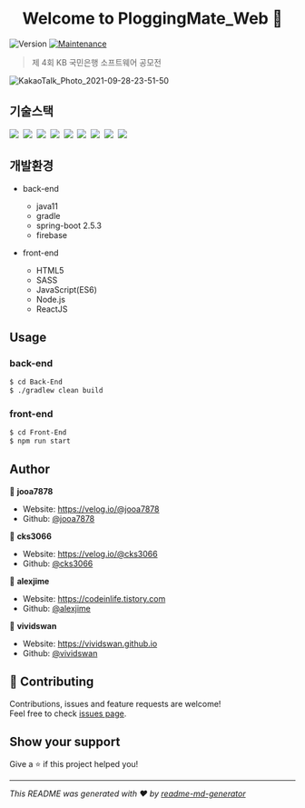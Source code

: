 <h1 align="center">Welcome to PloggingMate_Web 👋</h1>
<p>
  <img alt="Version" src="https://img.shields.io/badge/version-1.0.0-blue.svg?cacheSeconds=2592000" />
  <a href="https://github.com/kefranabg/readme-md-generator/graphs/commit-activity" target="_blank">
    <img alt="Maintenance" src="https://img.shields.io/badge/Maintained%3F-yes-green.svg" />
  </a>
</p>

> 제 4회 KB 국민은행 소프트웨어 공모전


![KakaoTalk_Photo_2021-09-28-23-51-50](https://user-images.githubusercontent.com/54254402/135111863-4c0b1bbd-7310-4660-979f-c63a4c613c1f.png)

## 기술스택

<p>
  <img src="https://img.shields.io/badge/-SpringBoot-blue"/>&nbsp
  <img src="https://img.shields.io/badge/-JPA-red"/>&nbsp
  <img src="https://img.shields.io/badge/-H2DB-yellow"/>&nbsp
  <img src="https://img.shields.io/badge/-JWT-blue"/>&nbsp
  <img src="https://img.shields.io/badge/-firebase-blueviolet"/>&nbsp
  <img src="https://img.shields.io/badge/-HTML-orange"/>&nbsp
  <img src="https://img.shields.io/badge/-ReactJS-red"/>&nbsp
  <img src="https://img.shields.io/badge/-SASS-black"/>&nbsp
  <img src="https://img.shields.io/badge/-Redux-green"/>&nbsp
</p>

## 개발환경

- back-end
  - java11
  - gradle
  - spring-boot 2.5.3
  - firebase

- front-end
  - HTML5
  - SASS
  - JavaScript(ES6)
  - Node.js
  - ReactJS

## Usage

### back-end

```sh
$ cd Back-End
$ ./gradlew clean build
```

### front-end

```sh
$ cd Front-End
$ npm run start
```


## Author

👤 **jooa7878**

* Website: https://velog.io/@jooa7878
* Github: [@jooa7878](https://github.com/jooa7878)

👤 **cks3066**

* Website: https://velog.io/@cks3066
* Github: [@cks3066](https://github.com/cks3066)

👤 **alexjime**

* Website: https://codeinlife.tistory.com
* Github: [@alexjime](https://github.com/alexjime)

👤 **vividswan**

* Website: https://vividswan.github.io
* Github: [@vividswan](https://github.com/vividswan)

## 🤝 Contributing

Contributions, issues and feature requests are welcome!<br />Feel free to check [issues page](https://github.com/PloggingMate/PloggingMate_Web/issues). 

## Show your support

Give a ⭐️ if this project helped you!

***
_This README was generated with ❤️ by [readme-md-generator](https://github.com/kefranabg/readme-md-generator)_
